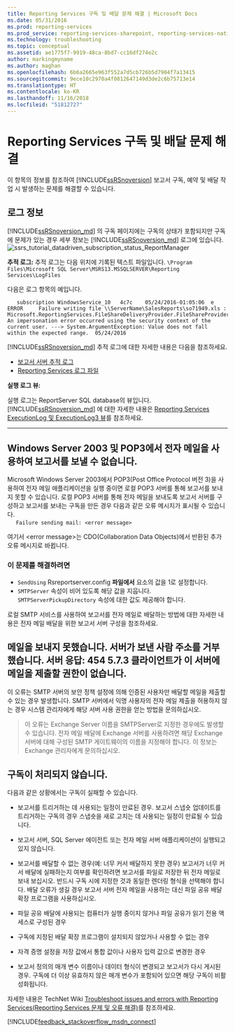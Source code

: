 ```yaml
---
title: Reporting Services 구독 및 배달 문제 해결 | Microsoft Docs
ms.date: 05/31/2016
ms.prod: reporting-services
ms.prod_service: reporting-services-sharepoint, reporting-services-native
ms.technology: troubleshooting
ms.topic: conceptual
ms.assetid: ae1775f7-9919-48ca-8bd7-cc16df274e2c
author: markingmyname
ms.author: maghan
ms.openlocfilehash: 6b6a2665e963f552a7d5cb726b5d7904f7a13415
ms.sourcegitcommit: 9ece10c2970a4f0812647149d3de2c6b75713e14
ms.translationtype: HT
ms.contentlocale: ko-KR
ms.lasthandoff: 11/16/2018
ms.locfileid: "51812727"
---
```

# <a name="troubleshoot-reporting-services-subscriptions-and-delivery"></a>Reporting Services 구독 및 배달 문제 해결
  
    
이 항목의 정보를 참조하여 [!INCLUDE[ssRSnoversion](../../includes/ssrsnoversion.md)] 보고서 구독, 예약 및 배달 작업 시 발생하는 문제를 해결할 수 있습니다.  
## <a name="log-information"></a>로그 정보
 
[!INCLUDE[ssRSnoversion_md](../../includes/ssrsnoversion-md.md)] 의 구독 페이지에는 구독의 상태가 포함되지만 구독에 문제가 있는 경우 세부 정보는 [!INCLUDE[ssRSnoversion_md](../../includes/ssrsnoversion-md.md)] 로그에 있습니다. 
![ssrs_tutorial_datadriven_subscription_status_ReportManager](../../reporting-services/media/ssrs-tutorial-datadriven-subscription-status-reportmanager.png)

**추적 로그:** 추적 로그는 다음 위치에 기록된 텍스트 파일입니다. `\Program Files\Microsoft SQL Server\MSRS13.MSSQLSERVER\Reporting Services\LogFiles`

다음은 로그 항목의 예입니다.

```
   subscription WindowsService_10   4c7c    05/24/2016-01:05:06  e ERROR     Failure writing file \\ServerName\SalesReports\so71949.xls : Microsoft.ReportingServices.FileShareDeliveryProvider.FileShareProvider+NetworkErrorException: An impersonation error occurred using the security context of the current user. ---> System.ArgumentException: Value does not fall within the expected range.  05/24/2016
```
[!INCLUDE[ssRSnoversion_md](../../includes/ssrsnoversion-md.md)] 추적 로그에 대한 자세한 내용은 다음을 참조하세요. 
+ [보고서 서버 추적 로그](../../reporting-services/report-server/report-server-service-trace-log.md)
+ [Reporting Services 로그 파일](../../reporting-services/report-server/reporting-services-log-files-and-sources.md)

**실행 로그 뷰:**

실행 로그는 ReportServer SQL database의 뷰입니다. [!INCLUDE[ssRSnoversion_md](../../includes/ssrsnoversion-md.md)] 에 대한 자세한 내용은 [Reporting Services ExecutionLog 및 ExecutionLog3 뷰](../../reporting-services/report-server/report-server-executionlog-and-the-executionlog3-view.md)를 참조하세요.  

----------
## <a name="unable-to-send-reports-using-e-mail-with-windows-server-2003-and-pop3"></a>Windows Server 2003 및 POP3에서 전자 메일을 사용하여 보고서를 보낼 수 없습니다.  
Microsoft Windows Server 2003에서 POP3(Post Office Protocol 버전 3)을 사용하여 전자 메일 애플리케이션을 실행 중이면 로컬 POP3 서버를 통해 보고서를 보내지 못할 수 있습니다. 로컬 POP3 서버를 통해 전자 메일을 보내도록 보고서 서버를 구성하고 보고서를 보내는 구독을 만든 경우 다음과 같은 오류 메시지가 표시될 수 있습니다.  
&nbsp;&nbsp;&nbsp;&nbsp;&nbsp;`Failure sending mail: <error message>`  
  
여기서 \<error message>는 CDO(Collaboration Data Objects)에서 반환된 추가 오류 메시지로 바뀝니다.  
  
### <a name="to-resolve-this-problem"></a>이 문제를 해결하려면  
* `SendUsing` Rsreportserver.config **파일에서** 요소의 값을 1로 설정합니다.  
* `SMTPServer` 속성이 비어 있도록 해당 값을 지웁니다. `SMTPServerPickupDirectory` 속성에 대한 값도 제공해야 합니다.   
  
로컬 SMTP 서비스를 사용하여 보고서를 전자 메일로 배달하는 방법에 대한 자세한 내용은 전자 메일 배달을 위한 보고서 서버 구성을 참조하세요.  
  
## <a name="failure-sending-mail-the-server-rejected-the-sender-address-the-server-response-was-454-573-client-does-not-have-permission-to-submit-mail-to-this-server"></a>메일을 보내지 못했습니다. 서버가 보낸 사람 주소를 거부했습니다. 서버 응답: 454 5.7.3 클라이언트가 이 서버에 메일을 제출할 권한이 없습니다.  
이 오류는 SMTP 서버의 보안 정책 설정에 의해 인증된 사용자만 배달할 메일을 제출할 수 있는 경우 발생합니다. SMTP 서버에서 익명 사용자의 전자 메일 제출을 허용하지 않는 경우 시스템 관리자에게 해당 서버 사용 권한을 얻는 방법을 문의하십시오.  
> 이 오류는 Exchange Server 이름을 SMTPServer로 지정한 경우에도 발생할 수 있습니다. 전자 메일 배달에 Exchange 서버를 사용하려면 해당 Exchange 서버에 대해 구성된 SMTP 게이트웨이의 이름을 지정해야 합니다. 이 정보는 Exchange 관리자에게 문의하십시오.  
  
## <a name="subscriptions-are-not-processing"></a>구독이 처리되지 않습니다.  
다음과 같은 상황에서는 구독이 실패할 수 있습니다.   
* 보고서를 트리거하는 데 사용되는 일정이 만료된 경우. 보고서 스냅숏 업데이트를 트리거하는 구독의 경우 스냅숏을 새로 고치는 데 사용되는 일정이 만료될 수 있습니다.  
  
* 보고서 서버, SQL Server 에이전트 또는 전자 메일 서버 애플리케이션이 실행되고 있지 않습니다.  
* 보고서를 배달할 수 없는 경우(예: 너무 커서 배달하지 못한 경우) 보고서가 너무 커서 배달에 실패하는지 여부를 확인하려면 보고서를 파일로 저장한 뒤 전자 메일로 보내 보십시오. 반드시 구독 시에 지정한 것과 동일한 렌더링 형식을 선택해야 합니다. 배달 오류가 생길 경우 보고서 서버 전자 메일을 사용하는 대신 파일 공유 배달 확장 프로그램을 사용하십시오.  
* 파일 공유 배달에 사용되는 컴퓨터가 실행 중이지 않거나 파일 공유가 읽기 전용 액세스로 구성된 경우  
* 구독에 지정된 배달 확장 프로그램이 설치되지 않았거나 사용할 수 없는 경우  
* 자격 증명 설정을 저장 값에서 통합 값이나 사용자 입력 값으로 변경한 경우  
* 보고서 정의의 매개 변수 이름이나 데이터 형식이 변경되고 보고서가 다시 게시된 경우. 구독에 더 이상 유효하지 않은 매개 변수가 포함되어 있으면 해당 구독이 비활성화됩니다.  
  
자세한 내용은 TechNet Wiki [Troubleshoot issues and errors with Reporting Services(Reporting Services 문제 및 오류 해결)](https://social.technet.microsoft.com/wiki/contents/articles/1633.ssrs-troubleshoot-issues-and-errors-with-reporting-services.aspx)를 참조하세요.  
  
  
    
  
  
  

[!INCLUDE[feedback_stackoverflow_msdn_connect](../../includes/feedback-stackoverflow-msdn-connect-md.md)]

